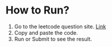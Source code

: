 # How to Run?

1. Go to the leetcode question site. [Link](https://leetcode.com/problems/01-matrix/description/)
2. Copy and paste the code.
3. Run or Submit to see the result.
